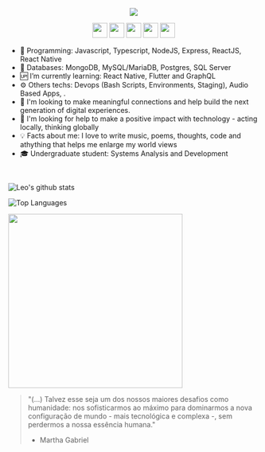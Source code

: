 <!--
**leopq/leopq** is a ✨ _special_ ✨ repository because its `README.md` (this file) appears on your GitHub profile.

Here are some ideas to get you started:

- 🔭 I’m currently working on ...
- 🌱 I’m currently learning ...
- 👯 I’m looking to collaborate on ...
- 🤔 I’m looking for help with ...
- 💬 Ask me about ...
- 📫 How to reach me: ...
- 😄 Pronouns: ...
- ⚡ Fun fact: ...
-->

<p align="center">
  <img src="https://i.imgur.com/dY0Wlfe.png"/>
</p>

<p align="center">
<a href="https://www.linkedin.com/in/leonardoquevedo" target="_blank" rel="nofollow, noreferrer, noopener, external"><img  src="https://simpleicons.org/icons/linkedin.svg" height="30px" ></a>
<a href="https://www.facebook.com/colunadelmundo" target="_blank" rel="nofollow, noreferrer, noopener, external"><img  src="https://simpleicons.org/icons/facebook.svg" height="30px" ></a>
<a href="https://twitter.com/leopq" target="_blank" rel="nofollow, noreferrer, noopener, external"><img  src="https://simpleicons.org/icons/twitter.svg" height="30px" ></a>
<a href="mailto:lpachecoquevedo@gmail.com?Subject=Contato&body=Ola%20Leo" target="_blank" rel="nofollow, noreferrer, noopener, external"><img  src="https://simpleicons.org/icons/gmail.svg" height="30px" ></a>
<a href="https://www.instagram.com/colunadelmundo" target="_blank" rel="nofollow, noreferrer, noopener, external"><img  src="https://simpleicons.org/icons/instagram.svg" height="30px" ></a>
</p>

- 📱  Programming: Javascript, Typescript, NodeJS, Express, ReactJS, React Native
- 💾  Databases: MongoDB, MySQL/MariaDB, Postgres, SQL Server
- 🆙  I’m currently learning: React Native, Flutter and GraphQL
- ⚙️   Others techs: Devops (Bash Scripts, Environments, Staging), Audio Based Apps, .
- 👯  I'm looking to make meaningful connections and help build the next generation of digital experiences.
- 🤔  I'm looking for help to make a positive impact with technology - acting locally, thinking globally
- 💡  Facts about me: I love to write music, poems, thoughts, code and athything that helps me enlarge my world views
- 🎓  Undergraduate student: Systems Analysis and Development

<br>

![Leo's github stats](https://github-readme-stats.vercel.app/api?username=leopq&show_icons=true&theme=react&bg_color=1C1D1F&icon_color=5E17EB&title_color=5E17EB)

![Top Languages](https://github-readme-stats.vercel.app/api/top-langs/?username=leopq&layout=compact)

<img src="https://i.imgur.com/nY5h9tO.gif" width="350" />

> "(...) Talvez esse seja um dos nossos maiores desafios como humanidade: nos sofisticarmos ao máximo para dominarmos a nova configuração de mundo - mais tecnológica e complexa -, sem perdermos a nossa essência humana." 
> - Martha Gabriel

<br>

